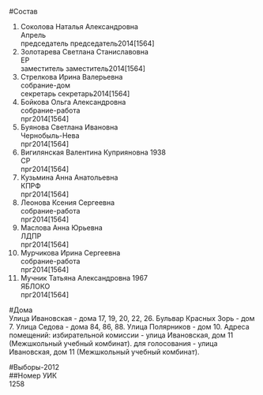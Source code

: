 #Состав  
1. Соколова Наталья Александровна  
    Апрель  
    председатель председатель2014[1564]  
2. Золотарева Светлана Станиславовна  
    ЕР  
    заместитель заместитель2014[1564]  
3. Стрелкова Ирина Валерьевна  
    собрание-дом  
    секретарь секретарь2014[1564]  
4. Бойкова Ольга Александровна  
    собрание-работа  
    прг2014[1564]  
5. Буянова Светлана Ивановна  
    Чернобыль-Нева  
    прг2014[1564]  
6. Вигилянская Валентина Куприяновна 1938  
    СР  
    прг2014[1564]  
7. Кузьмина Анна Анатольевна  
    КПРФ  
    прг2014[1564]  
8. Леонова Ксения Сергеевна  
    собрание-работа  
    прг2014[1564]  
9. Маслова Анна Юрьевна  
    ЛДПР  
    прг2014[1564]  
10. Мурчикова Ирина Сергеевна  
    собрание-работа  
    прг2014[1564]  
11. Мучник Татьяна Александровна 1967  
    ЯБЛОКО  
    прг2014[1564]  
  
  
#Дома  
Улица Ивановская - дома 17, 19, 20, 22, 26. Бульвар Красных Зорь - дом 7. Улица Седова - дома 84, 86, 88. Улица Полярников - дом 10. Адреса помещений: избирательной комиссии - улица Ивановская, дом 11 (Межшкольный учебный комбинат). для голосования - улица Ивановская, дом 11 (Межшкольный учебный комбинат).  
  
#Выборы-2012  
##Номер УИК  
1258  
